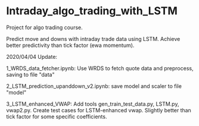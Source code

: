 # Intraday_algo_trading_with_LSTM

Project for algo trading course.

Predict move and downs with intraday trade data using LSTM. Achieve better predictivity than tick factor (ewa momentum).

2020/04/04 Update: 

1_WRDS_data_fetcher.ipynb: Use WRDS to fetch quote data and preprocess, saving to file "data"

2_LSTM_prediction_upanddown_v2.ipynb: save model and scaler to file "model"

3_LSTM_enhanced_VWAP: Add tools gen_train_test_data.py, LSTM.py, vwap2.py. Create test cases for LSTM-enhanced vwap. Slightly better than tick factor for some specific coefficients.
